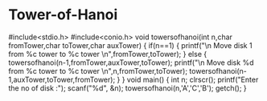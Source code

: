 # Tower-of-Hanoi
#include<stdio.h>
#include<conio.h>
void towersofhanoi(int n,char fromTower,char toTower,char auxTower)
{
	if(n==1)
	{
		printf("\n Move disk 1 from %c tower to %c tower \n",fromTower,toTower);
	}
	else
	{
		towersofhanoi(n-1,fromTower,auxTower,toTower);
		printf("\n Move disk %d from %c tower to %c tower \n",n,fromTower,toTower);
		towersofhanoi(n-1,auxTower,toTower,fromTower);
	}
}
void main()
{
	int n;
	clrscr();
	printf("Enter the no of disk :");
	scanf("%d", &n);
	towersofhanoi(n,'A','C','B');
	getch();
}
